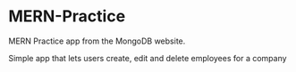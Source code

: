 # MERN-Practice

MERN Practice app from the MongoDB website.

Simple app that lets users create, edit and delete employees for a company
